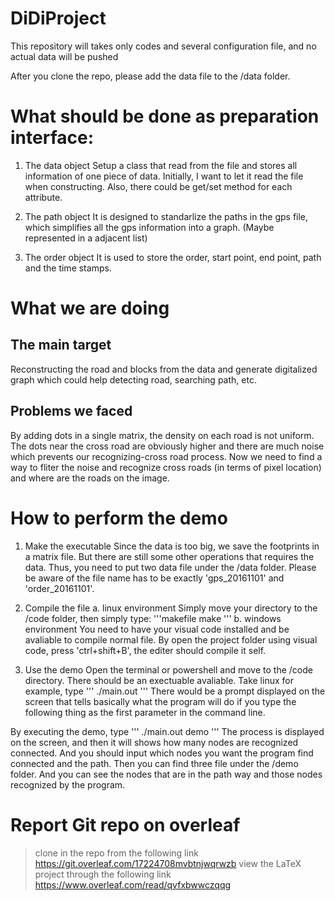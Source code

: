 ﻿# DiDiProject
This repository will takes only codes and several configuration file, and no actual data will be pushed

After you clone the repo, please add the data file to the /data folder.

# What should be done as preparation interface:
1. The data object
  Setup a class that read from the file and stores all information of one piece of data. Initially, I want to let it read the file when constructing.
  Also, there could be get/set method for each attribute.

2. The path object
  It is designed to standarlize the paths in the gps file, which simplifies all the gps information into a graph. (Maybe represented in a adjacent list)

3. The order object
  It is used to store the order, start point, end point, path and the time stamps.
  
# What we are doing
## The main target
Reconstructing the road and blocks from the data and generate digitalized graph which could help detecting road, searching path, etc.

## Problems we faced
By adding dots in a single matrix, the density on each road is not uniform. The dots near the cross road are obviously higher and there are much noise which prevents our recognizing-cross road process.
Now we need to find a way to fliter the noise and recognize cross roads (in terms of pixel location) and where are the roads on the image.

# How to perform the demo
1. Make the executable
  Since the data is too big, we save the footprints in a matrix file. But there are still some other operations that requires the data. Thus, you need to put two data file under the /data folder. Please be aware of the file name has to be exactly 'gps_20161101' and 'order_20161101'.

2. Compile the file
  a. linux environment
    Simply move your directory to the /code folder, then simply type:
    '''makefile
    make
    '''
  b. windows environment
    You need to have your visual code installed and be avaliable to compile normal file. By open the project folder using visual code, press 'ctrl+shift+B', the editer should compile it self.

3. Use the demo
  Open the terminal or powershell and move to the /code directory. There should be an exectuable avaliable. Take linux for example, type
  '''
  ./main.out
  '''
  There would be a prompt displayed on the screen that tells basically what the program will do if you type the following thing as the first parameter in the command line.

  By executing the demo, type
  '''
  ./main.out demo
  '''
  The process is displayed on the screen, and then it will shows how many nodes are recognized connected. And you should input which nodes you want the program find connected and the path. Then you can find three file under the /demo folder. And you can see the nodes that are in the path way and those nodes recognized by the program.

# Report Git repo on overleaf
  > clone in the repo from the following link https://git.overleaf.com/17224708mvbtnjwqrwzb
  > view the LaTeX project through the following link https://www.overleaf.com/read/qvfxbwwczqqg 